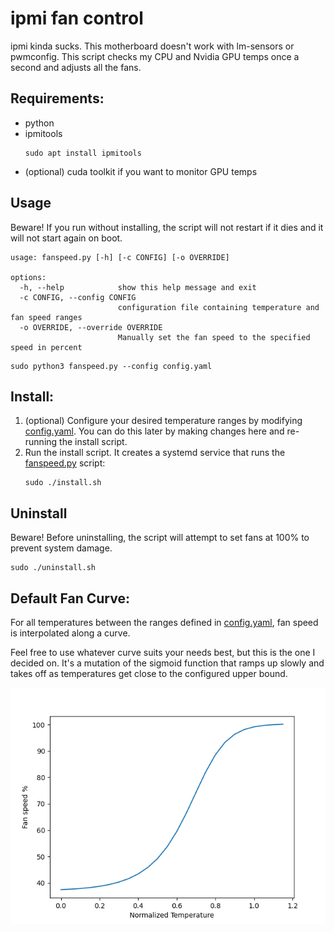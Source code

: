# ipmi fan control

ipmi kinda sucks. This motherboard doesn't work with lm-sensors or pwmconfig. This script checks my CPU and Nvidia GPU temps once a second and adjusts all the fans.

## Requirements:
- python
- ipmitools
    ```
    sudo apt install ipmitools
    ```
- (optional) cuda toolkit if you want to monitor GPU temps


## Usage
Beware! If you run without installing, the script will not restart if it dies and it will not start again on boot.
```
usage: fanspeed.py [-h] [-c CONFIG] [-o OVERRIDE]

options:
  -h, --help            show this help message and exit
  -c CONFIG, --config CONFIG
                        configuration file containing temperature and fan speed ranges
  -o OVERRIDE, --override OVERRIDE
                        Manually set the fan speed to the specified speed in percent
```

```
sudo python3 fanspeed.py --config config.yaml
```

## Install:
1. (optional) Configure your desired temperature ranges by modifying [config.yaml](config.yaml). You can do this later by making changes here and re-running the install script.
3. Run the install script. It creates a systemd service that runs the [fanspeed.py](fanspeed.py) script:
    ```
    sudo ./install.sh
    ```

## Uninstall
Beware! Before uninstalling, the script will attempt to set fans at 100% to prevent system damage.
```
sudo ./uninstall.sh
```

## Default Fan Curve:
For all temperatures between the ranges defined in [config.yaml](config.yaml), fan speed is interpolated along a curve.

Feel free to use whatever curve suits your needs best, but this is the one I decided on. It's a mutation of the sigmoid function that ramps up slowly and takes off as temperatures get close to the configured upper bound.

![Default fan curve](Figure_1.png)